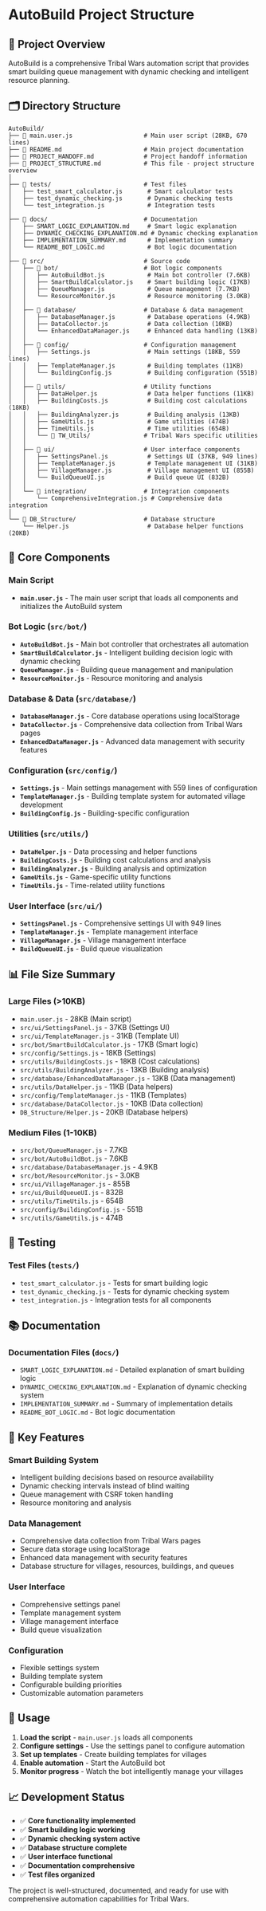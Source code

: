 # AutoBuild Project Structure

## 📁 **Project Overview**
AutoBuild is a comprehensive Tribal Wars automation script that provides smart building queue management with dynamic checking and intelligent resource planning.

## 🗂️ **Directory Structure**

```
AutoBuild/
├── 📄 main.user.js                    # Main user script (28KB, 670 lines)
├── 📄 README.md                       # Main project documentation
├── 📄 PROJECT_HANDOFF.md              # Project handoff information
├── 📄 PROJECT_STRUCTURE.md            # This file - project structure overview
│
├── 📁 tests/                          # Test files
│   ├── test_smart_calculator.js       # Smart calculator tests
│   ├── test_dynamic_checking.js       # Dynamic checking tests
│   └── test_integration.js            # Integration tests
│
├── 📁 docs/                           # Documentation
│   ├── SMART_LOGIC_EXPLANATION.md     # Smart logic explanation
│   ├── DYNAMIC_CHECKING_EXPLANATION.md # Dynamic checking explanation
│   ├── IMPLEMENTATION_SUMMARY.md      # Implementation summary
│   └── README_BOT_LOGIC.md            # Bot logic documentation
│
├── 📁 src/                            # Source code
│   ├── 📁 bot/                        # Bot logic components
│   │   ├── AutoBuildBot.js            # Main bot controller (7.6KB)
│   │   ├── SmartBuildCalculator.js    # Smart building logic (17KB)
│   │   ├── QueueManager.js            # Queue management (7.7KB)
│   │   └── ResourceMonitor.js         # Resource monitoring (3.0KB)
│   │
│   ├── 📁 database/                   # Database & data management
│   │   ├── DatabaseManager.js         # Database operations (4.9KB)
│   │   ├── DataCollector.js           # Data collection (10KB)
│   │   └── EnhancedDataManager.js     # Enhanced data handling (13KB)
│   │
│   ├── 📁 config/                     # Configuration management
│   │   ├── Settings.js                # Main settings (18KB, 559 lines)
│   │   ├── TemplateManager.js         # Building templates (11KB)
│   │   └── BuildingConfig.js          # Building configuration (551B)
│   │
│   ├── 📁 utils/                      # Utility functions
│   │   ├── DataHelper.js              # Data helper functions (11KB)
│   │   ├── BuildingCosts.js           # Building cost calculations (18KB)
│   │   ├── BuildingAnalyzer.js        # Building analysis (13KB)
│   │   ├── GameUtils.js               # Game utilities (474B)
│   │   ├── TimeUtils.js               # Time utilities (654B)
│   │   └── 📁 TW_Utils/               # Tribal Wars specific utilities
│   │
│   ├── 📁 ui/                         # User interface components
│   │   ├── SettingsPanel.js           # Settings UI (37KB, 949 lines)
│   │   ├── TemplateManager.js         # Template management UI (31KB)
│   │   ├── VillageManager.js          # Village management UI (855B)
│   │   └── BuildQueueUI.js            # Build queue UI (832B)
│   │
│   └── 📁 integration/                # Integration components
│       └── ComprehensiveIntegration.js # Comprehensive data integration
│
└── 📁 DB_Structure/                   # Database structure
    └── Helper.js                      # Database helper functions (20KB)
```

## 🎯 **Core Components**

### **Main Script**
- **`main.user.js`** - The main user script that loads all components and initializes the AutoBuild system

### **Bot Logic (`src/bot/`)**
- **`AutoBuildBot.js`** - Main bot controller that orchestrates all automation
- **`SmartBuildCalculator.js`** - Intelligent building decision logic with dynamic checking
- **`QueueManager.js`** - Building queue management and manipulation
- **`ResourceMonitor.js`** - Resource monitoring and analysis

### **Database & Data (`src/database/`)**
- **`DatabaseManager.js`** - Core database operations using localStorage
- **`DataCollector.js`** - Comprehensive data collection from Tribal Wars pages
- **`EnhancedDataManager.js`** - Advanced data management with security features

### **Configuration (`src/config/`)**
- **`Settings.js`** - Main settings management with 559 lines of configuration
- **`TemplateManager.js`** - Building template system for automated village development
- **`BuildingConfig.js`** - Building-specific configuration

### **Utilities (`src/utils/`)**
- **`DataHelper.js`** - Data processing and helper functions
- **`BuildingCosts.js`** - Building cost calculations and analysis
- **`BuildingAnalyzer.js`** - Building analysis and optimization
- **`GameUtils.js`** - Game-specific utility functions
- **`TimeUtils.js`** - Time-related utility functions

### **User Interface (`src/ui/`)**
- **`SettingsPanel.js`** - Comprehensive settings UI with 949 lines
- **`TemplateManager.js`** - Template management interface
- **`VillageManager.js`** - Village management interface
- **`BuildQueueUI.js`** - Build queue visualization

## 📊 **File Size Summary**

### **Large Files (>10KB)**
- `main.user.js` - 28KB (Main script)
- `src/ui/SettingsPanel.js` - 37KB (Settings UI)
- `src/ui/TemplateManager.js` - 31KB (Template UI)
- `src/bot/SmartBuildCalculator.js` - 17KB (Smart logic)
- `src/config/Settings.js` - 18KB (Settings)
- `src/utils/BuildingCosts.js` - 18KB (Cost calculations)
- `src/utils/BuildingAnalyzer.js` - 13KB (Building analysis)
- `src/database/EnhancedDataManager.js` - 13KB (Data management)
- `src/utils/DataHelper.js` - 11KB (Data helpers)
- `src/config/TemplateManager.js` - 11KB (Templates)
- `src/database/DataCollector.js` - 10KB (Data collection)
- `DB_Structure/Helper.js` - 20KB (Database helpers)

### **Medium Files (1-10KB)**
- `src/bot/QueueManager.js` - 7.7KB
- `src/bot/AutoBuildBot.js` - 7.6KB
- `src/database/DatabaseManager.js` - 4.9KB
- `src/bot/ResourceMonitor.js` - 3.0KB
- `src/ui/VillageManager.js` - 855B
- `src/ui/BuildQueueUI.js` - 832B
- `src/utils/TimeUtils.js` - 654B
- `src/config/BuildingConfig.js` - 551B
- `src/utils/GameUtils.js` - 474B

## 🧪 **Testing**

### **Test Files (`tests/`)**
- `test_smart_calculator.js` - Tests for smart building logic
- `test_dynamic_checking.js` - Tests for dynamic checking system
- `test_integration.js` - Integration tests for all components

## 📚 **Documentation**

### **Documentation Files (`docs/`)**
- `SMART_LOGIC_EXPLANATION.md` - Detailed explanation of smart building logic
- `DYNAMIC_CHECKING_EXPLANATION.md` - Explanation of dynamic checking system
- `IMPLEMENTATION_SUMMARY.md` - Summary of implementation details
- `README_BOT_LOGIC.md` - Bot logic documentation

## 🔧 **Key Features**

### **Smart Building System**
- Intelligent building decisions based on resource availability
- Dynamic checking intervals instead of blind waiting
- Queue management with CSRF token handling
- Resource monitoring and analysis

### **Data Management**
- Comprehensive data collection from Tribal Wars pages
- Secure data storage using localStorage
- Enhanced data management with security features
- Database structure for villages, resources, buildings, and queues

### **User Interface**
- Comprehensive settings panel
- Template management system
- Village management interface
- Build queue visualization

### **Configuration**
- Flexible settings system
- Building template system
- Configurable building priorities
- Customizable automation parameters

## 🚀 **Usage**

1. **Load the script** - `main.user.js` loads all components
2. **Configure settings** - Use the settings panel to configure automation
3. **Set up templates** - Create building templates for villages
4. **Enable automation** - Start the AutoBuild bot
5. **Monitor progress** - Watch the bot intelligently manage your villages

## 📈 **Development Status**

- ✅ **Core functionality implemented**
- ✅ **Smart building logic working**
- ✅ **Dynamic checking system active**
- ✅ **Database structure complete**
- ✅ **User interface functional**
- ✅ **Documentation comprehensive**
- ✅ **Test files organized**

The project is well-structured, documented, and ready for use with comprehensive automation capabilities for Tribal Wars. 